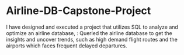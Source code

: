 # Airline-DB-Capstone-Project
I have designed and executed a project that utilizes SQL to analyze and optimize an airline database, : Queried the airline database to get the insights and uncover trends, such as high demand flight routes and the airports which faces frequent delayed departures.
